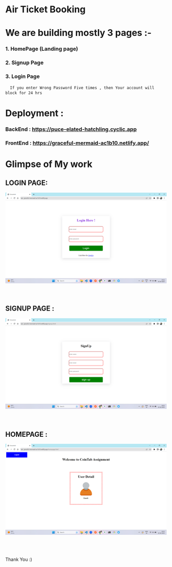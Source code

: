 # Air Ticket Booking

# We are building mostly 3 pages :-

### 1. HomePage (Landing page)

### 2. Signup Page

### 3. Login Page  
 
      If you enter Wrong Password Five times , then Your account will block for 24 hrs

# Deployment : 

### BackEnd  : https://puce-elated-hatchling.cyclic.app
### FrontEnd : https://graceful-mermaid-ac1b10.netlify.app/

# Glimpse of My work



## LOGIN PAGE:

![LOGIN](https://github.com/lokeshahire/cointabAssignment/blob/main/img/login.png?raw=true)
<br>
<br>
<br>

## SIGNUP PAGE :

![PROFILE](https://github.com/lokeshahire/cointabAssignment/blob/main/img/sign.png?raw=true)
<br>
<br>
<br>

## HOMEPAGE :

![HOMEPAGE](https://github.com/lokeshahire/cointabAssignment/blob/main/img/home.png?raw=true)
<br>
<br>
<br>
<br>

Thank You :)